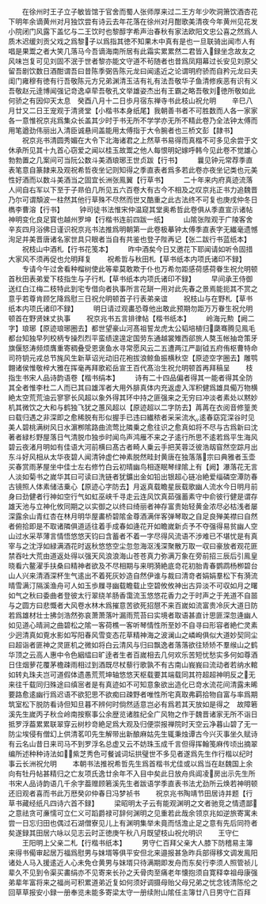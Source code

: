 <!-- { "loadSidebar": true } -->
　　在徐州时王子立子敏皆馆于官舍而蜀人张师厚来过二王方年少吹洞箫饮酒杏花下明年余谪黄州对月独饮尝有诗云去年花落在徐州对月酣歌美清夜今年黄州见花发小院闭门风露下盖忆与二王饮时也黎醇字希声治春秋有家法欧阳文忠公喜之然爲人质木迟缓刘贡父戏之爲黎子以爲指其徳不知果木中真有是也一旦联骑出闻市人有唱是果鬻之者大笑几落马今吾谪海南所居有此霜实累累然二君皆入録坐念故友之风味岂复可见刘固不泯于世者黎亦能文守道不茍随者也昔爲凤翔幕过长安见刘原父留吾剧饮数日酒酣谓吾曰昔陈季弼告陈元龙曰闻逺近之论谓明府骄而自矜元龙曰夫闺门雍穆有徳有行吾敬陈元方兄弟渊清玉洁有礼有法吾敬华子鱼清修疾恶有识有义吾敬赵元逹博闻强记竒逸卓荦吾敬孔文举雄姿杰出有王霸之略吾敬刘徳所敬如此何骄之有因仰天太息　癸酉八月十二日歩月宿东禅寺书此枝山祝允明
　　辛巳八月廿又二日王宠观于清贤堂【小楷书本身纸尾】我朝善书者不可胜数而人各一家家各一意惟祝京兆爲集众长盖其少时于书无所不学学亦无所不精此卷乃全法钟太傅而用笔遒劲伟丽出入清臣诚悬间盖能用太傅指于大令腕者也三桥文彭【隷书】
　　祝京兆书清圆秀媚在大令下北海诸君之上然草书易得而真楷不可多见余尝于文休承所见其十九首心窃爱之闻以桂玉故鬻之他人每恨明妃嫁呼韩今见此卷不觉雄心勃勃置之几案间可当阮公数斗美酒琅琊王世贞跋【行书】
　　曩见钟元常荐季直表笔意自篆隷来及观祝希哲夜坐记则知得之季直表者爲多若此卷亦夜坐记类也元美性好酒而以数斗美酒当之固宜长洲张鳯翼【行草书】
　　二十年来内府真迹流落人间自右军以下至于子昻伯几所见五六百卷大有古今不相及之叹京兆正书力追魏晋乃尔可谓頽波一柱然其他行草殊不尽然而世又酷重之此古法终不可复也庚戌仲冬日檇李曹溶【行书】
　　钟司徒书法惟宋仲温窥其堂奥希哲此卷俱从季直宣示诸帖神明变化良足寳也越州罗坤【行楷书连前四跋一纸】
　　山隂张陛观于广陵客舍辛亥四月浴佛日谨识祝京兆书法推爲明朝第一此卷极摹钟太傅季直表字无纎毫遗憾洵足并美晋唐诸名家世具只眼者当自有共鉴也登子陛再记【张二跋行书蓝纸本】
　　祝枝山中酒札【行书花笺本】
　　昨中酒矣今日又邀花下耶闻请如听令固措大家风不须再促也允明拜复
　　祝希哲与秋田札【草书纸本内项氏诸印不録】
　　专请今午过舍看种榴树使此等辈莫敢欺于仆也万希勿距感荷感荷眷生祝允明顿首秋田表弟爱下枝指生与子行札【草书纸本内项氏诸印不録】
　　早间承王侍御送红白江梅二枝特此到宅专借向者执事所言花缾一用对此先春之景焉能扼其不赏之意乎若尊肯顾乞降爲慰三日祝允明顿首子行表弟亲谊
　　祝枝山与在野札【草书纸本内项氏诸印不録】
　　明日请过观畵恐尊他出敢此预期勿距万万眷生祝允明顿首在野贤妺丈执事
　　祝京兆书五言排律帖【楷书纸本】
　　岭海元勲【阙二字】琅琊【原迹琅琊圈去】都世望豪山河髙祖誓龙虎太公韬培植归瓞骞腾见鳯毛都台知独早列校柄专操烈烈平蛮绩遑遑定国劳东通越裳雉西郤旅人獒玉帐抽竒策牙旗偃怒涛频烦膺重寄稠叠受恩褒鱼水寻常愿风云二五遭两江严副钺五府侑枢曹特命司符钥元戎总节旄风生新草诏光动旧花袍拔浪鲸鱼振横秋空【原迹空字圈去】雕鹗翺诸侯惟敬梓大雅在挥毫再拜歌崧岳宣王百代髙治生祝允明顿首再拜稿呈
　　枝指生书宋人品诗韵语卷【楷书绢本】
　　诗有二十四品偏者得其一能者得其全防其全者惟李杜二人而已其曰雄浑者大用外腓真体内充返虚入浑积健爲雄具僃万物横絶太空荒荒油云寥寥长风超以象外得其环中持之匪强来之无穷曰冲淡者素处以黙妙机其微饮之大和与鹤独飞犹之蕙风超以【原迹超以二字防去】苒苒在衣阅音修篁羙曰载归遇之非深即之愈稀脱有形似握手已违曰纎秾者采采流水逺春窈窕深谷时见美人碧桃满树风日水濵栁隂路曲流莺比隣乗之愈往识之愈真如将不尽与古爲新曰沈著者緑杉野屋落日气清脱巾独歩时闻鸟声鸿雁不来之子逺行所思不逺若爲平生海风碧云夜渚月明如有佳语大河前横曰髙古者畸人乗云手把芙蓉泛彼浩刼窅然空踪月出东斗好风相从太华夜碧人闻清钟虚伫神素脱然畦封黄唐在独落落宗曰典雅者玉壶买春赏雨茅屋坐中佳士左右修竹白云初晴幽鸟相逐眠琴绿隂上有【阙】瀑落花无言人淡如菊书之嵗华其曰可读曰洗链者犹鑛出金如铅出银超心链冶絶爱缁磷空潭防春古镜照人体素储洁乗心【原迹心字防去】月返真载瞻星辰载歌幽人流水今日明月前身曰劲健者行神如空行气如虹巫峡千寻走云连风饮真茹强蓄素守中俞彼行健是谓存雄天池与立神化攸同期之以实御之以终曰绮丽者神存富贵始轻黄金浓尽必枯浅者屡深露余山青红杏在林月明华屋畵桥碧隂金尊酒满伴客弹琴取之自足良殚美襟曰自然者俯拾即是不取诸隣俱道适往着手成春如逄花开如瞻嵗新贞予不夺强得易贫幽人空山过水采苹薄言情悟悠悠天钧曰含蓄者不着一字尽得风流语不渉难已不堪忧是有真宰与之沈浮如緑满酒花时返秋悠悠空尘忽忽海沤浅深聚散万取一収曰豪放者观花匪禁吞吐大荒由道返处得以强天风浪浪海山苍苍真力弥满万象在旁前招三辰后引鳯皇晓看六鳌濯手扶桑曰精神者欲及不尽相期与来明漪絶底竒花初胎青春鹦鹉杨栁碧台山人兴来清酒深杯生气逺出不着死灰妙造自然伊谁与裁曰清竒者娟娟羣松下有漪流晴雪满汀隔溪渔舟可人如玉歩屧寻幽载瞻载止空碧攸攸神出古异淡不可収如月之曙如气之秋曰委曲者登彼太行翠绕羊肠香霭流玉悠悠花香力之于时声之于羌道不自噐与之圆方曰悲慨者大风卷水林木爲摧意苦欲死招憇不来百嵗如流富贵冷灰大道日防若爲雄材壮士拂剑浩然弥哀萧萧落叶漏雨荒苔曰实境者取语甚直计思匪深忽逄幽人如见道心晴涧之曲碧松之隂一客荷樵一客听琴情性所至妙不自寻曰形容者絶伫灵素少迥清真如覔水影如写阳春风雪变态花草精神海之波澜山之嶙峋俱似大道妙契同尘曰超诣者匪神之灵匪机之微如将白云清风与归曰飘逸者落落欲往矫矫不羣缑山之鹤华顶之云高人惠中令色絪緼曰旷逹者生者百嵗相去几何欢乐苦短忧愁实多何如尊酒日住烟萝花覆茅檐疎雨相过到酒既尽杖藜行歌孰不有古南山峩峩曰流动者若纳水輨如转丸珠夫岂可道假体遗愚荒荒坤轴悠悠天枢载要其端载同其符超超神明反之无来往千载同归殊途曰缜宻者是有真迹如不可知意象欲出造化已竒水流花间清露未晞要路愈逺幽行爲迟语不欲犯思不欲痴曰疎野者唯性所宅真取弗羁拾物自富与率爲期筑室松下脱防看诗但知旦暮不辨何时倘然适意岂必有爲若其天放如是得之　故障箬溪先生嵗丙子秋佥岭南按察事公余歴览诸胜纪全广风物之作于魏晋诸家无所不诣日抵罗浮葢累累联翠穿云树杪竒絶足爲大观及归便崇报禅院时天空云净暮山碧了无一防尘埃侵有僧幻上供清茗叩先生解带出新酿麻姑先生辄秉烛谭古今兴灭事坐久赋诗有云名山昔日来司马不到罗浮名总虚又云不妨珠玉成千言但得挥翰笺麻传顷出摘翠编所述种种诗法如紫芝秀色可餐诚词坛拱璧世不多见者遂爲先生作行楷以纪时事云长洲祝允明
　　本朝书法推祝希哲先生爲首楷书尤佳或以爲当在赵魏国上余向有牡丹帖甚精归之亡友项氏逸廿余年不入目中矣此日放舟呉阊凌房出示先生所书宋人品诗韵语几千余字葢赠顾箬溪先生者跋语学季直表书法尤劲所云焕若神明顿还旧观者喜而书此万厯癸卯仲春日冯梦祯书
　　祝京兆书陶靖节田居诗并题【行草书藏经纸凡四诗六首不録】
　　梁昭明太子云有能观渊明之文者驰竞之情遗鄙之意祛贪可亷懦可立仁义可蹈爵禄可辞何渊明之见重若此哉余领京兆如逆旅寄寓未尝一日忘归田也偶过石湖僧寮见儿上有渊明集举未竟而恬澹止足之意有先后同符者矣遂録其田居六咏以见志云时正徳庚午秋八月既望枝山祝允明识
　　王守仁
　　王阳明上父亲二札【行楷书纸本】
　　男守仁百拜父亲大人膝下防稽易主簿来得书僃审起居万福爲慰男与妺壻等俱平安但北来邉报甚急昨兵部得移文调发鳯阳诸处人马入援逺近人心未免仓黄男与妺壻只待满期即发舟而东矣行李须人照管祯儿辈久不见到令渠买畵绢亦不见寄来长孙之夭骨肉至痛老年懐抱须自寛释幸祖母康强弟辈年富将来之福尚可积累道弟近复如何须好调摄母贻父母兄弟之忧念钱清陈伦之回草草报安小録一册奉览未能多寄梁太守一册续附山隂任主簿廿八日男守仁百拜
